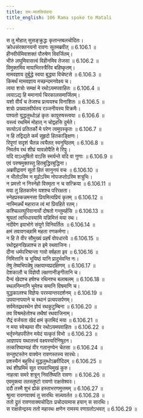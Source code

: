 ```yaml
---
title: राम-मातलिसंवादः
title_english: 106 Rama spoke to Matali

---
```

<div class="audioEmbed"  caption="श्रीराम-हरिसीताराममूर्ति-घनपाठिभ्यां वचनम्" src="https://archive.org/download/Ramayana-recitation-Sriram-harisItArAmamUrti-Ghanapaati-v2/Kanda_6/Kanda_6_YK-106-Rama_spoke_to_Matali_0.mp3"></div>

स तु मोहात् सुसङ्क्रुद्धः कृतान्तबलचोदितः।  
क्रोधसंरक्तनयनो रावणः सूतमब्रवीत् ॥ 6.106.1 ॥   
हीनवीर्यमिवाशक्तं पौरुषेण विवर्जितम्।  
भीरुं लघुमिवासत्त्वं विहीनमिव तेजसा ॥ 6.106.2 ॥   
विमुक्तमिव मायाभिरस्त्रैरिव बहिष्कृतम्।  
मामवज्ञाय दुर्बुद्धे स्वया बुद्ध्या विचेष्टसे ॥ 6.106.3 ॥   
किमर्थं मामवज्ञाय मच्छन्दमनवेक्ष्य च।  
त्वया शत्रोः समक्षं मे रथोऽयमपवाहितः ॥ 6.106.4 ॥   
त्वयाऽद्य हि ममानार्य चिरकालसमार्जितम्।  
यशो वीर्यं च तेजश्च प्रत्ययश्च विनाशितः ॥ 6.106.5 ॥   
शत्रोः प्रख्यातवीर्यस्य रञ्जनीयस्य विक्रमैः।  
पश्यतो युद्धलुब्धोऽहं कृतः कापुरुषस्त्वया ॥ 6.106.6 ॥   
यस्त्वं रथमिमं मोहात् न चोद्वहसि दुर्मते।  
सत्योऽयं प्रतितर्को मे परेण त्वमुपस्कृतः ॥ 6.106.7 ॥   
न हि तद्विद्यते कर्म सुहृदो हितकाङ्क्षिणः।  
रिपूणां सदृशं चैतन्न त्वयैतत् स्वनुष्ठितम् ॥ 6.106.8 ॥   
निवर्तय रथं शीघ्रं यावन्नोपैति मे रिपुः।  
यदि वाऽध्युषितो वाऽसि स्मर्यन्ते यदि वा गुणाः ॥ 6.106.9 ॥   
एवं परुषमुक्तस्तु हितबुद्धिरबुद्धिना।  
अब्रवीद्रावणं सूतो हितं सानुनयं वचः ॥ 6.106.10 ॥   
न भीतोऽस्मि न मूढोऽस्मि नोपजप्तोऽस्मि शत्रुभिः।  
न प्रमत्तो न निस्नेहो विस्मृता न च सत्क्रिया ॥ 6.106.11 ॥   
मया तु हितकामेन यशश्च परिरक्षता।  
स्नेहप्रस्कन्नमनसा प्रियमित्यप्रियं कृतम् ॥ 6.106.12 ॥   
नास्मिन्नर्थे महाराज त्वं मां प्रियहिते रतम्।  
कश्चिल्लघुरिवानार्यो दोषतो गन्तुमर्हसि ॥ 6.106.13 ॥   
श्रूयतां त्वभिधास्यामि यन्निमित्तं मया रथः।  
नदीवेग इवाभोगे संयुगे विनिवर्तितः ॥ 6.106.14 ॥   
क्षमं तवावगच्छामि महता रणकर्मणा।  
न हि ते वीर सौमुख्यं प्रहर्षं वोपधारये ॥ 6.106.15 ॥   
रथोद्वहनखिन्नाश्च त इमे रथवाजिनः।  
दीना धर्मपरिश्रान्ता गावो वर्षहता इव ॥ 6.106.16 ॥   
निमित्तानि च भूयिष्ठं यानि प्रादुर्भवन्ति नः।  
तेषु तेष्वभिपन्नेषु लक्षयाम्यप्रदक्षिणम् ॥ 6.106.17 ॥   
देशकालौ च विज्ञेयौ लक्षणानीङ्गीतानि च।  
दैन्यं खेदश्च हर्षश्च रथिनश्च बलाबलम् ॥ 6.106.18 ॥   
स्थलनिम्नानि भूमेश्च समानि विषमाणि च।  
युद्धकालश्च विज्ञेयः परस्यान्तरदर्शनम् ॥ 6.106.19 ॥   
उपयानापयाने च स्थानं प्रत्यपसर्पणम्।  
सर्वमेतद्रथस्थेन ज्ञेयं रथकुटुम्बिना ॥ 6.106.20 ॥   
तव विश्रमहेतोश्च तथैषां रथवाजिनाम्।  
रौद्रं वर्जयता खेदं क्षमं कृतमिदं मया ॥ 6.106.21 ॥   
न मया स्वेच्छया वीर रथोऽयमपवाहितः ॥ 6.106.22 ॥   
भर्तृस्नेहपरीतेन मयेदं यत्कृतं विभो ॥ 6.106.23 ॥   
आज्ञापय यथातत्त्वं वक्ष्यस्यरिनिषूदन।  
तत्करिष्याम्यहं वीर गतानृण्येन चेतसा ॥ 6.106.24 ॥   
सन्तुष्टस्तेन वाक्येन रावणस्तस्य सारथेः।  
प्रशस्यैनं बहुविधं युद्धलुब्धोऽब्रवीदिदम् ॥ 6.106.25 ॥   
रथं शीघ्रमिमं सूत राघवाभिमुखं कुरु।  
नाहत्वा समरे शत्रून् निवर्तिष्यति रावणः ॥ 6.106.26 ॥   
एवमुक्त्वा ततस्तुष्टो रावणो राक्षसेश्वरः।  
ददौ तस्मै शुभं ह्येकं हस्ताभरणमुत्तमम् ॥ 6.106.27 ॥   
श्रुत्वा रावणवाक्यं तु सारथिः सन्न्यवर्तत ॥ 6.106.28 ॥   
ततो द्रुतं रावणवाक्यचोदितः प्रचोदयामास हयान् स सारथिः।  
स राक्षसेन्द्रस्य ततो महारथः क्षणेन रामस्य रणाग्रतोऽभवत् ॥ 6.106.29 ॥   